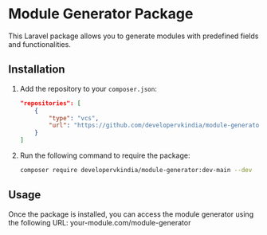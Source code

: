 # Module Generator Package

This Laravel package allows you to generate modules with predefined fields and functionalities.

## Installation

1. Add the repository to your `composer.json`:
    ```json
    "repositories": [
        {
            "type": "vcs",
            "url": "https://github.com/developervkindia/module-generator.git"
        }
    ]
    ```

2. Run the following command to require the package:
    ```bash
    composer require developervkindia/module-generator:dev-main --dev
    ```

## Usage

Once the package is installed, you can access the module generator using the following URL: your-module.com/module-generator
